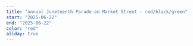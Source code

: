 ```yaml
---
title: "annual Juneteenth Parade on Market Street - red/black/green"
start: "2025-06-22"
end: "2025-06-22"
color: "red"
allday: true
---
```


